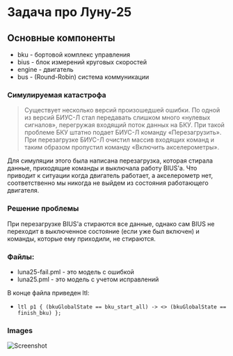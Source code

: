 # Задача про Луну-25

## Основные компоненты
- bku - бортовой комплекс управления 
- bius - блок измерений круговых скоростей 
- engine - двигатель 
- bus - (Round-Robin) система коммуникации

### Симулируемая катастрофа
> Существует несколько версий произошедшей ошибки. По одной из версий БИУС-Л стал передавать слишком много «нулевых сигналов», перегружая входящий поток данных на БКУ. При такой проблеме БКУ штатно подает БИУС-Л команду «Перезагрузить». При перезагрузке БИУС-Л очистил массив входящих команд и таким образом пропустил команду «Включить акселерометры».

Для симуляции этого была написана перезагрузка, которая стирала данные, приходящие команды и выключала работу BIUS'a. Что приводит к ситуации когда двигатель 
работает, а акселерометр нет, соответственно мы никогда не выйдем из состояния работающего двигателя. 

### Решение проблемы 
При перезагрузке BIUS'a стираются все данные, однако сам BIUS не переходит в выключенное состояние (если уже был включен) и команды, которые ему приходили, не стираются.

### Файлы: 
 - luna25-fail.pml - это модель с ошибкой
 - luna25.pml - это модель с учетом исправлений 

 В конце файла приведен ltl: 
 - `ltl p1 { (bkuGlobalState == bku_start_all) -> <> (bkuGlobalState == finish_bku) };`

### Images

![Screenshot](https://raw.githubusercontent.com/danianmercado/VeHaContest2023/main/5140904-20202/model-checking-luna25/example.png)


